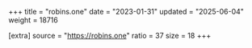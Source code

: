 +++
title = "robins.one"
date = "2023-01-31"
updated = "2025-06-04"
weight = 18716

[extra]
source = "https://robins.one"
ratio = 37
size = 18
+++
